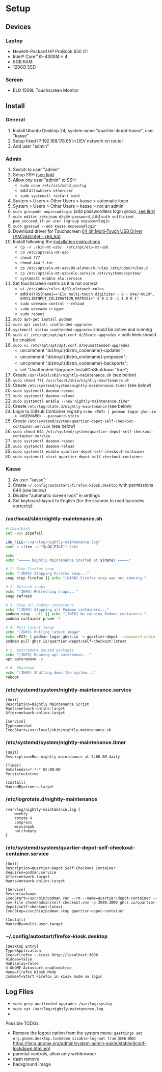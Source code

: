 # Setup

## Devices

### Laptop

* Hewlett-Packard HP ProBook 650 G1 
* Intel® Core™ i5-4300M × 4
* 8GB RAM
* 128GB SSD

### Screen

* ELO 1509L Touchscreen Monitor

## Install

### General

1. Install Ubuntu Desktop 24, system name "quartier-depot-kasse", user "kasse"
2. Setup fixed IP 192.168.178.65 in DEV network on router
3. Add user "admin"

### Admin

1. Switch to user "admin"
2. Setup SSH ([see link](https://linuxconfig.org/quick-guide-to-enabling-ssh-on-ubuntu-24-04))
3. Allow ony user "admin" to SSH:
    * `sudo nano /etc/ssh/sshd_config`
    * add `AllowUsers otheruser`
    * `sudo systemctl restart sshd`
4. System > Users > Other Users > kasse > automatic login
5. System > Users > Other Users > kasse > not an admin
6. `sudo groupadd nopasswdlogin` (add passwordless login group, [see link](https://ubuntuhandbook.org/index.php/2019/02/enable-passwordless-login-ubuntu-18-04/))
7. `sudo editor /etc/pam.d/gdm-password`, add `auth sufficient pam_succeed_if.so user ingroup nopasswdlogin`
8. `sudo gpasswd --add kasse nopasswdlogin`
9. Download driver for Touchscreen [64 bit Multi-Touch USB Driver (AMD64/Intel - x86_64)](https://assets.ctfassets.net/of6pv6scuh5x/5VjIPJkh9TYLqu8EMIwGHu/9ddc1d2347c4aba3ba9939f4ea01a7e7/SW603069_Elo_Linux_MT_USB_Driver_v4.4.0.0_x86_64.tgz)
10. Install following the [installation instructions](https://assets.ctfassets.net/of6pv6scuh5x/6KeK55CH83sFuNlGlmgr0D/32b557e47e3e52b59e0e409c4961b9ac/Installation_Instruction.txt)
    * `cp -r ./bin-mt-usb/  /etc/opt/elo-mt-usb`
    * `cd /etc/opt/elo-mt-usb`
    * `chmod 777`
    * `chmod 444 *.txt`
    * `cp /etc/opt/elo-mt-usb/99-elotouch.rules /etc/udev/rules.d`
    * `cp /etc/opt/elo-mt-usb/elo.service /etc/systemd/system/`
    * `systemctl enable elo.service`
11. Set touchscreen matrix as it is not correct
    * `vi /etc/udev/rules.d/99-elotouch.rules`
    * add `ATTRS{name}=="Elo multi-touch digitizer - 0 - 04e7:0020", ENV{LIBINPUT_CALIBRATION_MATRIX}="-1 0 1 0 -1 1 0 0 1"`
    * `sudo udevadm control --reload`
    * `sudo udevadm trigger`
    * `sudo reboot`
12. `sudo apt-get install podman`
13. `sudo apt install unattended-upgrades`
14. `systemctl status unattended-upgrades` should be active and running
15. `sudo vi /etc/apt/apt/apt.conf.d/20auto-upgrades` > both lines should be enabled
16. `sudo vi /etc/apt/apt/apt.conf.d/50unattended-upgrades`
    * uncomment "${distro_id}:${distro_codename}-updates"; 
    * uncomment "${distro_id}:${distro_codename}-proposed";
    * uncomment "${distro_id}:${distro_codename}-backports";
    * set "Unattended-Upgrade::InstallOnShutdown "true";
17. Create `/usr/local/sbin/nightly-maintenance.sh` (see below)
18. `sudo chmod 771 /usr/local/sbin/nightly-maintenance.sh`
19. Create `/etc/systemd/system/nightly-maintenance.timer` (see below)
20. `sudo systemctl daemon-reexec`
21. `sudo systemctl daemon-reload`
22. `sudo systemctl enable --now nightly-maintenance.timer`
23. Create `/etc/logrotate.d/nightly-maintenance` (see below)
24. Login to GitHub Container registry `echo <PAT> | podman login ghcr.io -u <USERNAME> --password-stdin`
25. Create `/etc/systemd/system/quartier-depot-self-checkout-container.service` (see below)
26. `sudo chmod 644 /etc/systemd/system/quartier-depot-self-checkout-container.service`
27. `sudo systemctl daemon-reexec`
28. `sudo systemctl daemon-reload`
29. `sudo systemctl enable quartier-depot-self-checkout-container`
30. `sudo systemctl start quartier-depot-self-checkout-container`

### Kasse 

1. As user "kasse":
2. Create `~/.config/autostart/firefox-kiosk.desktop` with permissions 644 (see below)
3. Disable "automatic screen lock" in settings
4. Set keyboard-layout to English (for the scanner to read barcodes correctly)

### /usr/local/sbin/nightly-maintenance.sh

```bash
#!/bin/bash
set -euo pipefail

LOG_FILE="/var/log/nightly-maintenance.log"
exec > >(tee -a "$LOG_FILE") 2>&1

echo
echo "===== Nightly Maintenance Started at $(date) ====="

# 1. Stop Firefox snap
echo "[INFO] Stopping Firefox snap..."
snap stop firefox || echo "[WARN] Firefox snap was not running."

# 2. Refresh snaps
echo "[INFO] Refreshing snaps..."
snap refresh

# 3. Stop all Podman containers
echo "[INFO] Stopping all Podman containers..."
podman stop --all || echo "[INFO] No running Podman containers."
podman container prune -f

# 4. Pull latest image
echo "[INFO] Pulling latest image"
echo <PAT> | podman login ghcr.io -u quartier-depot --password-stdin
podman pull ghcr.io/quartier-depot/self-checkout:latest

# 5. Autoremove unused packages
echo "[INFO] Running apt autoremove..."
apt autoremove -y

# 6. Shutdown
echo "[INFO] Shutting down the system..."
reboot

```

### /etc/systemd/system/nightly-maintenance.service

```
[Unit]
Description=Nightly Maintenance Script
Wants=network-online.target
After=network-online.target

[Service]
Type=oneshot
ExecStart=/usr/local/sbin/nightly-maintenance.sh
```

### /etc/systemd/system/nightly-maintenance.timer

```
[Unit]
Description=Run nightly maintenance at 2:00 AM daily

[Timer]
OnCalendar=*-*-* 02:00:00
Persistent=true

[Install]
WantedBy=timers.target
```

### /etc/logrotate.d/nightly-maintenance

```
/var/log/nightly-maintenance.log {
    weekly
    rotate 4
    compress
    missingok
    notifempty
}
```

### /etc/systemd/system/quartier-depot-self-checkout-container.service

```
[Unit]
Description=Quartier-Depot Self-Checkout Container
Requires=podman.service
After=network.target
Wants=network-online.target

[Service]
Restart=always
ExecStart=/usr/bin/podman run --rm --name=quartier-depot-container --env-file /home/admin/self-checkout.env -p 3000:3000 ghcr.io/quartier-depot/self-checkout:latest
ExecStop=/usr/bin/podman stop quartier-depot-container

[Install]
WantedBy=multi-user.target
```

### ~/.config/autostart/firefox-kiosk.desktop

```
[Desktop Entry]
Type=Application
Exec=firefox --kiosk http://localhost:3000
Hidden=false
NoDisplay=false
X-GNOME-Autostart-enabled=true
Name=Firefox Kiosk Mode
Comment=Start Firefox in kiosk mode on login
```


## Log Files

* `sudo grep unattended-upgrades /var/log/syslog`
* `sudo cat /var/log/nightly-maintenance.log`
* 



Possible TODOs:

* Remove the logout option from the system menu: `gsettings set org.gnome.desktop.lockdown disable-log-out true` (see also https://help.gnome.org/admin/system-admin-guide/stable/dconf-lockdown.html.en)
* parental controls, allow only webbrowser
* dash remove
* background image